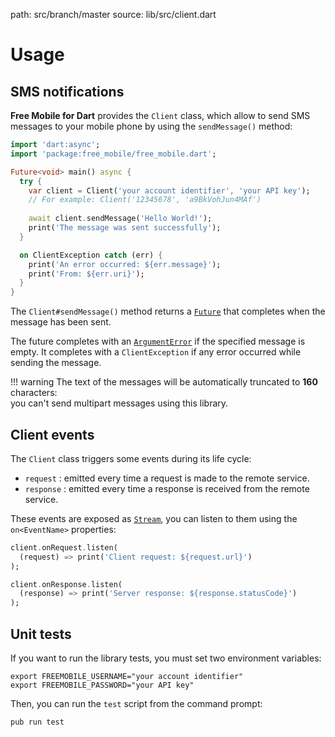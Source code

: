 path: src/branch/master
source: lib/src/client.dart

# Usage

## SMS notifications
**Free Mobile for Dart** provides the `Client` class, which allow to send SMS messages to your mobile phone by using the `sendMessage()` method:

```dart
import 'dart:async';
import 'package:free_mobile/free_mobile.dart';

Future<void> main() async {
  try {
    var client = Client('your account identifier', 'your API key');
    // For example: Client('12345678', 'a9BkVohJun4MAf')
  
    await client.sendMessage('Hello World!');
    print('The message was sent successfully');
  }

  on ClientException catch (err) {
    print('An error occurred: ${err.message}');
    print('From: ${err.uri}');
  }
}
```

The `Client#sendMessage()` method returns a [`Future`](https://api.dartlang.org/stable/dart-async/Future-class.html) that completes when the message has been sent.

The future completes with an [`ArgumentError`](https://api.dartlang.org/stable/dart-core/ArgumentError-class.html)
if the specified message is empty. It completes with a `ClientException` if any error occurred while sending the message.

!!! warning
    The text of the messages will be automatically truncated to **160** characters:  
    you can't send multipart messages using this library.

## Client events
The `Client` class triggers some events during its life cycle:

- `request` : emitted every time a request is made to the remote service.
- `response` : emitted every time a response is received from the remote service.

These events are exposed as [`Stream`](https://api.dartlang.org/stable/dart-async/Stream-class.html), you can listen to them using the `on<EventName>` properties:

```dart
client.onRequest.listen(
  (request) => print('Client request: ${request.url}')
);

client.onResponse.listen(
  (response) => print('Server response: ${response.statusCode}')
);
```

## Unit tests
If you want to run the library tests, you must set two environment variables:

```shell
export FREEMOBILE_USERNAME="your account identifier"
export FREEMOBILE_PASSWORD="your API key"
```

Then, you can run the `test` script from the command prompt:

```shell
pub run test
```
